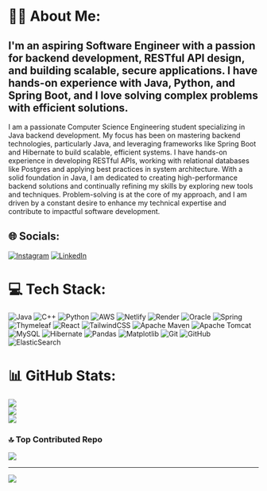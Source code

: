 
# 🧑‍💻 About Me:
I'm an aspiring Software Engineer with a passion for backend development, RESTful API design, and building scalable, secure applications. I have hands-on experience with Java, Python, and Spring Boot, and I love solving complex problems with efficient solutions. 
--
I am a passionate Computer Science Engineering student specializing in Java backend development. My focus has been on mastering backend technologies, particularly Java, and leveraging frameworks like Spring Boot and Hibernate to build scalable, efficient systems. I have hands-on experience in developing RESTful APIs, working with relational databases like Postgres and applying best practices in system architecture. With a solid foundation in Java, I am dedicated to creating high-performance backend solutions and continually refining my skills by exploring new tools and techniques. Problem-solving is at the core of my approach, and I am driven by a constant desire to enhance my technical expertise and contribute to impactful software development.

## 🌐 Socials:
[![Instagram](https://img.shields.io/badge/Instagram-%23E4405F.svg?logo=Instagram&logoColor=white)](https://instagram.com/sarath._.khandavilli/) [![LinkedIn](https://img.shields.io/badge/LinkedIn-%230077B5.svg?logo=linkedin&logoColor=white)](https://linkedin.com/in/sarathkhandavilli/) 

# 💻 Tech Stack:
![Java](https://img.shields.io/badge/java-%23ED8B00.svg?style=for-the-badge&logo=openjdk&logoColor=white) ![C++](https://img.shields.io/badge/c++-%2300599C.svg?style=for-the-badge&logo=c%2B%2B&logoColor=white) ![Python](https://img.shields.io/badge/python-3670A0?style=for-the-badge&logo=python&logoColor=ffdd54) ![AWS](https://img.shields.io/badge/AWS-%23FF9900.svg?style=for-the-badge&logo=amazon-aws&logoColor=white) ![Netlify](https://img.shields.io/badge/netlify-%23000000.svg?style=for-the-badge&logo=netlify&logoColor=#00C7B7) ![Render](https://img.shields.io/badge/Render-%46E3B7.svg?style=for-the-badge&logo=render&logoColor=white) ![Oracle](https://img.shields.io/badge/Oracle-F80000?style=for-the-badge&logo=oracle&logoColor=white) ![Spring](https://img.shields.io/badge/spring-%236DB33F.svg?style=for-the-badge&logo=spring&logoColor=white) ![Thymeleaf](https://img.shields.io/badge/Thymeleaf-%23005C0F.svg?style=for-the-badge&logo=Thymeleaf&logoColor=white) ![React](https://img.shields.io/badge/react-%2320232a.svg?style=for-the-badge&logo=react&logoColor=%2361DAFB) ![TailwindCSS](https://img.shields.io/badge/tailwindcss-%2338B2AC.svg?style=for-the-badge&logo=tailwind-css&logoColor=white) ![Apache Maven](https://img.shields.io/badge/Apache%20Maven-C71A36?style=for-the-badge&logo=Apache%20Maven&logoColor=white) ![Apache Tomcat](https://img.shields.io/badge/apache%20tomcat-%23F8DC75.svg?style=for-the-badge&logo=apache-tomcat&logoColor=black) ![MySQL](https://img.shields.io/badge/mysql-4479A1.svg?style=for-the-badge&logo=mysql&logoColor=white) ![Hibernate](https://img.shields.io/badge/Hibernate-59666C?style=for-the-badge&logo=Hibernate&logoColor=white) ![Pandas](https://img.shields.io/badge/pandas-%23150458.svg?style=for-the-badge&logo=pandas&logoColor=white) ![Matplotlib](https://img.shields.io/badge/Matplotlib-%23ffffff.svg?style=for-the-badge&logo=Matplotlib&logoColor=black) ![Git](https://img.shields.io/badge/git-%23F05033.svg?style=for-the-badge&logo=git&logoColor=white) ![GitHub](https://img.shields.io/badge/github-%23121011.svg?style=for-the-badge&logo=github&logoColor=white) ![ElasticSearch](https://img.shields.io/badge/-ElasticSearch-005571?style=for-the-badge&logo=elasticsearch)
# 📊 GitHub Stats:
![](https://github-readme-stats.vercel.app/api?username=sarath4746&theme=dark&hide_border=false&include_all_commits=true&count_private=false)<br/>
![](https://github-readme-streak-stats.herokuapp.com/?user=sarath4746&theme=dark&hide_border=false)<br/>
![](https://github-readme-stats.vercel.app/api/top-langs/?username=sarath4746&theme=dark&hide_border=false&include_all_commits=true&count_private=false&layout=compact)

### 🔝 Top Contributed Repo
![](https://github-contributor-stats.vercel.app/api?username=sarath4746&limit=5&theme=dark&combine_all_yearly_contributions=true)

---
[![](https://visitcount.itsvg.in/api?id=sarath4746&icon=0&color=0)](https://visitcount.itsvg.in)

<!-- Proudly created with GPRM ( https://gprm.itsvg.in ) -->
